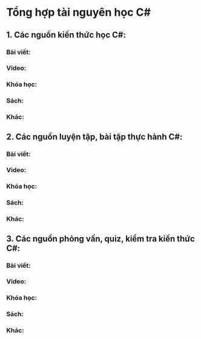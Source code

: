 # Tổng hợp tài nguyên học C#
## 1. Các nguồn kiến thức học C#:
### Bài viết:

### Video:

### Khóa học:

### Sách:

### Khác:
## 2. Các nguồn luyện tập, bài tập thực hành C#:
### Bài viết:

### Video:

### Khóa học:

### Sách:

### Khác:
## 3. Các nguồn phỏng vấn, quiz, kiểm tra kiến thức C#:
### Bài viết:

### Video:

### Khóa học:

### Sách:

### Khác:


